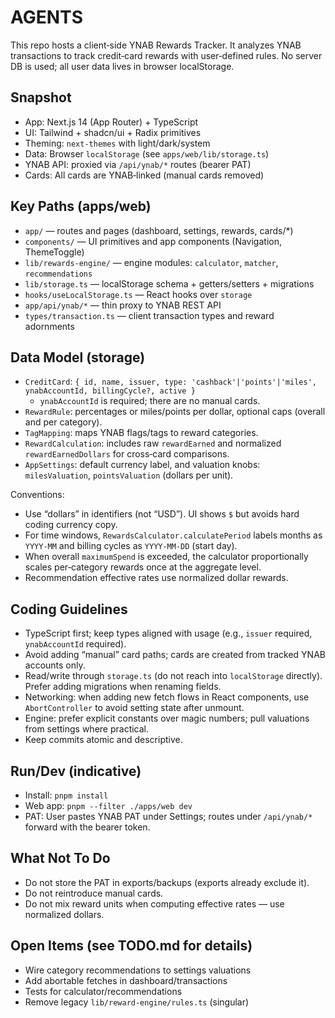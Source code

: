# AGENTS

This repo hosts a client‑side YNAB Rewards Tracker. It analyzes YNAB transactions to track credit‑card rewards with user‑defined rules. No server DB is used; all user data lives in browser localStorage.

## Snapshot
- App: Next.js 14 (App Router) + TypeScript
- UI: Tailwind + shadcn/ui + Radix primitives
- Theming: `next-themes` with light/dark/system
- Data: Browser `localStorage` (see `apps/web/lib/storage.ts`)
- YNAB API: proxied via `/api/ynab/*` routes (bearer PAT)
- Cards: All cards are YNAB‑linked (manual cards removed)

## Key Paths (apps/web)
- `app/` — routes and pages (dashboard, settings, rewards, cards/*)
- `components/` — UI primitives and app components (Navigation, ThemeToggle)
- `lib/rewards-engine/` — engine modules: `calculator`, `matcher`, `recommendations`
- `lib/storage.ts` — localStorage schema + getters/setters + migrations
- `hooks/useLocalStorage.ts` — React hooks over `storage`
- `app/api/ynab/*` — thin proxy to YNAB REST API
- `types/transaction.ts` — client transaction types and reward adornments

## Data Model (storage)
- `CreditCard`: `{ id, name, issuer, type: 'cashback'|'points'|'miles', ynabAccountId, billingCycle?, active }`
  - `ynabAccountId` is required; there are no manual cards.
- `RewardRule`: percentages or miles/points per dollar, optional caps (overall and per category).
- `TagMapping`: maps YNAB flags/tags to reward categories.
- `RewardCalculation`: includes raw `rewardEarned` and normalized `rewardEarnedDollars` for cross‑card comparisons.
- `AppSettings`: default currency label, and valuation knobs: `milesValuation`, `pointsValuation` (dollars per unit).

Conventions:
- Use “dollars” in identifiers (not “USD”). UI shows `$` but avoids hard coding currency copy.
- For time windows, `RewardsCalculator.calculatePeriod` labels months as `YYYY-MM` and billing cycles as `YYYY-MM-DD` (start day).
- When overall `maximumSpend` is exceeded, the calculator proportionally scales per‑category rewards once at the aggregate level.
- Recommendation effective rates use normalized dollar rewards.

## Coding Guidelines
- TypeScript first; keep types aligned with usage (e.g., `issuer` required, `ynabAccountId` required).
- Avoid adding “manual” card paths; cards are created from tracked YNAB accounts only.
- Read/write through `storage.ts` (do not reach into `localStorage` directly). Prefer adding migrations when renaming fields.
- Networking: when adding new fetch flows in React components, use `AbortController` to avoid setting state after unmount.
- Engine: prefer explicit constants over magic numbers; pull valuations from settings where practical.
- Keep commits atomic and descriptive.

## Run/Dev (indicative)
- Install: `pnpm install`
- Web app: `pnpm --filter ./apps/web dev`
- PAT: User pastes YNAB PAT under Settings; routes under `/api/ynab/*` forward with the bearer token.

## What Not To Do
- Do not store the PAT in exports/backups (exports already exclude it).
- Do not reintroduce manual cards.
- Do not mix reward units when computing effective rates — use normalized dollars.

## Open Items (see TODO.md for details)
- Wire category recommendations to settings valuations
- Add abortable fetches in dashboard/transactions
- Tests for calculator/recommendations
- Remove legacy `lib/reward-engine/rules.ts` (singular)

